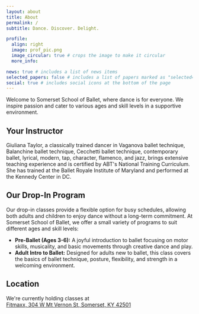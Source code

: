 ```yaml
---
layout: about
title: About
permalink: /
subtitle: Dance. Discover. Delight.

profile:
  align: right
  image: prof_pic.png
  image_circular: true # crops the image to make it circular
  more_info:

news: true # includes a list of news items
selected_papers: false # includes a list of papers marked as "selected={true}"
social: true # includes social icons at the bottom of the page
---
```


Welcome to Somerset School of Ballet, where dance is for everyone. We inspire passion and cater to various ages and skill levels in a supportive environment.

## Your Instructor

Giuliana Taylor, a classically trained dancer in Vaganova ballet technique, Balanchine ballet technique, Cecchetti ballet technique, contemporary ballet, lyrical, modern, tap, character, flamenco, and jazz, brings extensive teaching experience and is certified by ABT's National Training Curriculum. She has trained at the Ballet Royale Institute of Maryland and performed at the Kennedy Center in DC.

## Our Drop-In Program

Our drop-in classes provide a flexible option for busy schedules, allowing both adults and children to enjoy dance without a long-term commitment. At Somerset School of Ballet, we offer a small variety of programs to suit different ages and skill levels:

- **Pre-Ballet (Ages 3-6):** A joyful introduction to ballet focusing on motor skills, musicality, and basic movements through creative dance and play.
- **Adult Intro to Ballet:** Designed for adults new to ballet, this class covers the basics of ballet technique, posture, flexibility, and strength in a welcoming environment.

## Location

We're currently holding classes at  
[Fitmaxx, 304 W Mt Vernon St, Somerset, KY 42501](https://maps.app.goo.gl/JBXejqFpaZuqY8uq5)
